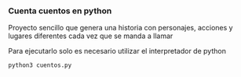 ### Cuenta cuentos en python
Proyecto sencillo que genera una historia con personajes, acciones y lugares diferentes 
cada vez que se manda a llamar

Para ejecutarlo solo es necesario utilizar el interpretador de python

```
python3 cuentos.py

```
